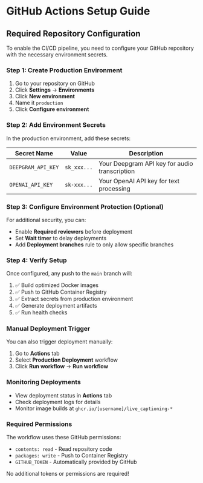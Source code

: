 # GitHub Actions Setup Guide

## Required Repository Configuration

To enable the CI/CD pipeline, you need to configure your GitHub repository with the necessary environment secrets.

### Step 1: Create Production Environment

1. Go to your repository on GitHub
2. Click **Settings** → **Environments**  
3. Click **New environment**
4. Name it `production`
5. Click **Configure environment**

### Step 2: Add Environment Secrets

In the production environment, add these secrets:

| Secret Name | Value | Description |
|-------------|-------|-------------|
| `DEEPGRAM_API_KEY` | `sk_xxx...` | Your Deepgram API key for audio transcription |
| `OPENAI_API_KEY` | `sk-xxx...` | Your OpenAI API key for text processing |

### Step 3: Configure Environment Protection (Optional)

For additional security, you can:
- Enable **Required reviewers** before deployment
- Set **Wait timer** to delay deployments
- Add **Deployment branches** rule to only allow specific branches

### Step 4: Verify Setup

Once configured, any push to the `main` branch will:
1. ✅ Build optimized Docker images
2. ✅ Push to GitHub Container Registry 
3. ✅ Extract secrets from production environment
4. ✅ Generate deployment artifacts
5. ✅ Run health checks

### Manual Deployment Trigger

You can also trigger deployment manually:
1. Go to **Actions** tab
2. Select **Production Deployment** workflow
3. Click **Run workflow** → **Run workflow**

### Monitoring Deployments

- View deployment status in **Actions** tab
- Check deployment logs for details
- Monitor image builds at `ghcr.io/[username]/live_captioning-*`

### Required Permissions

The workflow uses these GitHub permissions:
- `contents: read` - Read repository code
- `packages: write` - Push to Container Registry  
- `GITHUB_TOKEN` - Automatically provided by GitHub

No additional tokens or permissions are required!
